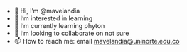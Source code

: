 - 👋 Hi, I’m @mavelandia
- 👀 I’m interested in learning
- 🌱 I’m currently learning phyton
- 💞️ I’m looking to collaborate on not sure
- 📫 How to reach me: email mavelandia@uninorte.edu.co

<!---
mavelandia/mavelandia is a ✨ special ✨ repository because its `README.md` (this file) appears on your GitHub profile.
You can click the Preview link to take a look at your changes.
--->
